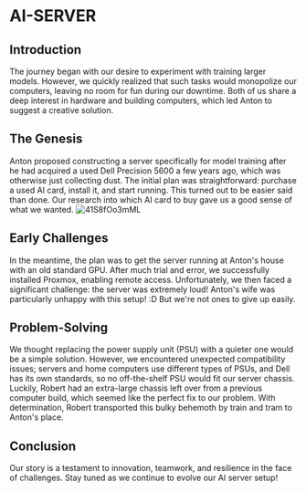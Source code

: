 # AI-SERVER

## Introduction
The journey began with our desire to experiment with training larger models. However, we quickly realized that such tasks would monopolize our computers, leaving no room for fun during our downtime. Both of us share a deep interest in hardware and building computers, which led Anton to suggest a creative solution.

## The Genesis
Anton proposed constructing a server specifically for model training after he had acquired a used Dell Precision 5600 a few years ago, which was otherwise just collecting dust. The initial plan was straightforward: purchase a used AI card, install it, and start running. This turned out to be easier said than done. Our research into which AI card to buy gave us a good sense of what we wanted.
![41S8fOo3mML](https://github.com/Atbice/ai-server/assets/134963203/c0c3119e-557c-493f-a261-253ef6d7500b)


## Early Challenges
In the meantime, the plan was to get the server running at Anton's house with an old standard GPU. After much trial and error, we successfully installed Proxmox, enabling remote access. Unfortunately, we then faced a significant challenge: the server was extremely loud! Anton's wife was particularly unhappy with this setup! :D But we're not ones to give up easily.

## Problem-Solving
We thought replacing the power supply unit (PSU) with a quieter one would be a simple solution. However, we encountered unexpected compatibility issues; servers and home computers use different types of PSUs, and Dell has its own standards, so no off-the-shelf PSU would fit our server chassis. Luckily, Robert had an extra-large chassis left over from a previous computer build, which seemed like the perfect fix to our problem. With determination, Robert transported this bulky behemoth by train and tram to Anton's place.

## Conclusion
Our story is a testament to innovation, teamwork, and resilience in the face of challenges. Stay tuned as we continue to evolve our AI server setup!
